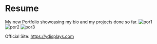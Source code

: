 # Resume
My new Portfolio showcasing my bio and my projects done so far.
![por1](https://user-images.githubusercontent.com/74731447/124013981-f56d8900-d9b0-11eb-81b2-896b7bf0507b.png)
![por2](https://user-images.githubusercontent.com/74731447/124013987-f69eb600-d9b0-11eb-8232-6c046a406494.png)
![por3](https://user-images.githubusercontent.com/74731447/124013988-f7374c80-d9b0-11eb-9493-aa564daf1101.png)

Official Site: https://ydisplays.com
 
